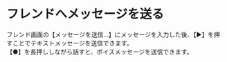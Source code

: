 # フレンドへメッセージを送る
フレンド画面の【メッセージを送信…】にメッセージを入力した後、【▶】を押すことでテキストメッセージを送信できます。  
【●】を長押ししながら話すと、ボイスメッセージを送信できます。